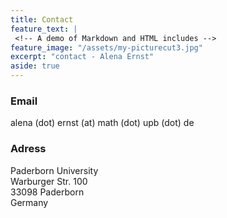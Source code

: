 ```yaml
---
title: Contact
feature_text: |
 <!-- A demo of Markdown and HTML includes -->
feature_image: "/assets/my-picturecut3.jpg"  
excerpt: "contact - Alena Ernst"
aside: true
---
```


### Email

alena (dot) ernst (at) math (dot) upb (dot) de


### Adress

Paderborn University <br>
Warburger Str. 100 <br>
33098 Paderborn <br>
Germany
